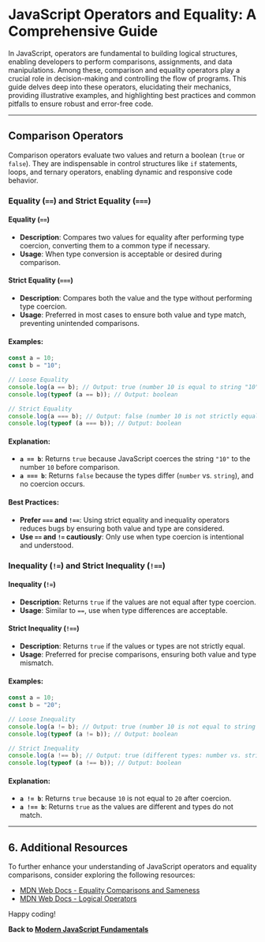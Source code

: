 # JavaScript Operators and Equality: A Comprehensive Guide

In JavaScript, operators are fundamental to building logical structures, enabling developers to perform comparisons, assignments, and data manipulations. Among these, comparison and equality operators play a crucial role in decision-making and controlling the flow of programs. This guide delves deep into these operators, elucidating their mechanics, providing illustrative examples, and highlighting best practices and common pitfalls to ensure robust and error-free code.

---

## Comparison Operators

Comparison operators evaluate two values and return a boolean (`true` or `false`). They are indispensable in control structures like `if` statements, loops, and ternary operators, enabling dynamic and responsive code behavior.

### Equality (`==`) and Strict Equality (`===`)

#### **Equality (`==`)**

- **Description**: Compares two values for equality after performing type coercion, converting them to a common type if necessary.
- **Usage**: When type conversion is acceptable or desired during comparison.

#### **Strict Equality (`===`)**

- **Description**: Compares both the value and the type without performing type coercion.
- **Usage**: Preferred in most cases to ensure both value and type match, preventing unintended comparisons.

#### **Examples:**

```javascript
const a = 10;
const b = "10";

// Loose Equality
console.log(a == b); // Output: true (number 10 is equal to string "10" after type coercion)
console.log(typeof (a == b)); // Output: boolean

// Strict Equality
console.log(a === b); // Output: false (number 10 is not strictly equal to string "10")
console.log(typeof (a === b)); // Output: boolean
```

#### **Explanation:**

- **`a == b`**: Returns `true` because JavaScript coerces the string `"10"` to the number `10` before comparison.
- **`a === b`**: Returns `false` because the types differ (`number` vs. `string`), and no coercion occurs.

#### **Best Practices:**

- **Prefer `===` and `!==`**: Using strict equality and inequality operators reduces bugs by ensuring both value and type are considered.
- **Use `==` and `!=` cautiously**: Only use when type coercion is intentional and understood.

### Inequality (`!=`) and Strict Inequality (`!==`)

#### **Inequality (`!=`)**

- **Description**: Returns `true` if the values are not equal after type coercion.
- **Usage**: Similar to `==`, use when type differences are acceptable.

#### **Strict Inequality (`!==`)**

- **Description**: Returns `true` if the values or types are not strictly equal.
- **Usage**: Preferred for precise comparisons, ensuring both value and type mismatch.

#### **Examples:**

```javascript
const a = 10;
const b = "20";

// Loose Inequality
console.log(a != b); // Output: true (number 10 is not equal to string "20" after type coercion)
console.log(typeof (a != b)); // Output: boolean

// Strict Inequality
console.log(a !== b); // Output: true (different types: number vs. string)
console.log(typeof (a !== b)); // Output: boolean
```

#### **Explanation:**

- **`a != b`**: Returns `true` because `10` is not equal to `20` after coercion.
- **`a !== b`**: Returns `true` as the values are different and types do not match.

---

## 6. Additional Resources

To further enhance your understanding of JavaScript operators and equality comparisons, consider exploring the following resources:

- [MDN Web Docs - Equality Comparisons and Sameness](https://developer.mozilla.org/en-US/docs/Web/JavaScript/Equality_comparisons_and_sameness)
- [MDN Web Docs - Logical Operators](https://developer.mozilla.org/en-US/docs/Web/JavaScript/Reference/Operators/Logical_Operators)

Happy coding!

**Back to [Modern JavaScript Fundamentals](https://gunapalanivel.github.io/Modern-JavaScript-Fundamentals/)**
